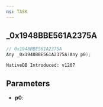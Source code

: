 ```yaml
---
ns: TASK
---
```

## _0x1948BBE561A2375A

```c
// 0x1948BBE561A2375A
Any _0x1948BBE561A2375A(Any p0);
```

```
NativeDB Introduced: v1207
```

## Parameters
* **p0**:
